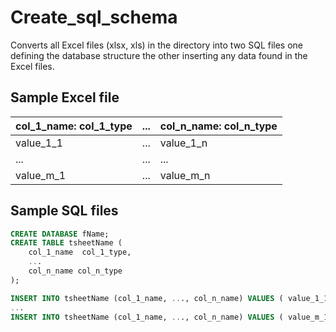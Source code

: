 # Create_sql_schema

Converts all Excel files (xlsx, xls) in the directory into two SQL files one defining the database structure the other inserting any data found in the Excel files.

## Sample Excel file
| col_1_name: col_1_type | ... | col_n_name: col_n_type | 
|------------------------|-----|------------------------|
| value_1_1 | ... | value_1_n |
| ... | ... | ... |
| value_m_1 | ... | value_m_n |

## Sample SQL files

```sql
CREATE DATABASE fName;
CREATE TABLE tsheetName (
    col_1_name  col_1_type,
    ...
    col_n_name col_n_type
);
```
```sql
INSERT INTO tsheetName (col_1_name, ..., col_n_name) VALUES ( value_1_1, ... value_1_n);
...
INSERT INTO tsheetName (col_1_name, ..., col_n_name) VALUES ( value_m_1, ... value_m_n);
```